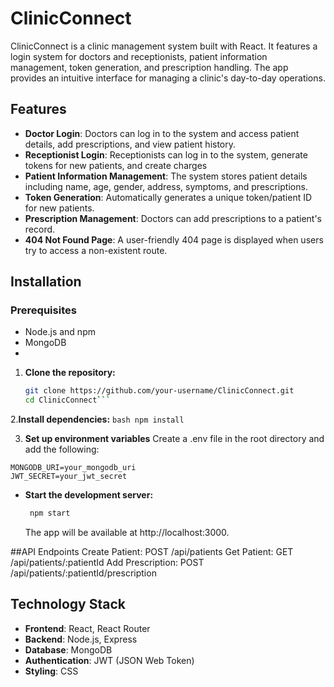 

# ClinicConnect 
 ClinicConnect is a clinic management system built with React. It features a login system for doctors and receptionists, patient information management, token generation, and prescription handling. 
 The app provides an intuitive interface for managing a clinic's day-to-day operations. 
 
## Features 
 - **Doctor Login**: Doctors can log in to the system and access patient details, add prescriptions, and view patient history.
 - **Receptionist Login**: Receptionists can log in to the system, generate tokens for new patients, and create charges
 - **Patient Information Management**: The system stores patient details including name, age, gender, address, symptoms, and prescriptions.
 - **Token Generation**: Automatically generates a unique token/patient ID for new patients.
 - **Prescription Management**: Doctors can add prescriptions to a patient's record.
 - **404 Not Found Page**: A user-friendly 404 page is displayed when users try to access a non-existent route. 
 
 
## Installation 

### Prerequisites

- Node.js and npm
- MongoDB
- 
 1. **Clone the repository:**
     ```bash
     git clone https://github.com/your-username/ClinicConnect.git
     cd ClinicConnect```
 2.**Install dependencies:**
    ```bash
    npm install
    ```
    
 3. **Set up environment variables**
 Create a .env file in the root directory and add the following:
   ```env
   MONGODB_URI=your_mongodb_uri
   JWT_SECRET=your_jwt_secret
   ```
 
- **Start the development server:**
    
   ```bash
    npm start
   ```
    
    The app will be available at http://localhost:3000.

##API Endpoints
     Create Patient: POST /api/patients
     Get Patient: GET /api/patients/:patientId
     Add Prescription: POST /api/patients/:patientId/prescription
     
## Technology Stack

- **Frontend**: React, React Router
- **Backend**: Node.js, Express
- **Database**: MongoDB
- **Authentication**: JWT (JSON Web Token)
- **Styling**: CSS
